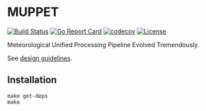 # MUPPET

[![Build Status](https://travis-ci.org/metno/muppet.svg?branch=go)](https://travis-ci.org/metno/muppet)
[![Go Report Card](https://goreportcard.com/badge/github.com/metno/muppet)](https://goreportcard.com/report/github.com/metno/muppet)
[![codecov](https://codecov.io/gh/metno/muppet/branch/master/graph/badge.svg)](https://codecov.io/gh/metno/muppet/branch/master)
[![License](https://img.shields.io/github/license/metno/muppet.svg)](LICENSE)

Meteorological Unified Processing Pipeline Evolved Tremendously.

See [design guidelines](design.md).

## Installation

```
make get-deps
make
```
